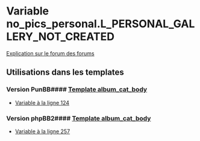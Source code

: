 # Variable no_pics_personal.L_PERSONAL_GALLERY_NOT_CREATED
[Explication sur le forum des forums](http://forum.forumactif.com/t294113-listing-des-variables#no_pics_personal.L_PERSONAL_GALLERY_NOT_CREATED)
## Utilisations dans les templates
### Version PunBB#### [Template album_cat_body](punbb/album_cat_body.md)
* [Variable à la ligne 124](../punbb/album_cat_body.tpl#L124)
### Version phpBB2#### [Template album_cat_body](subsilver/album_cat_body.md)
* [Variable à la ligne 257](../subsilver/album_cat_body.tpl#L257)